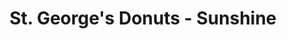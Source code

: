 ---
path: "/eats/st-georges-donuts-sunshine"
title: "St. George's Donuts - Sunshine"
image: "https://res.cloudinary.com/tpage99/image/upload/v1586830151/local417eats/local417eatslogo.png"
orderops: ["curbside", "takeout"]
category: "eats"
hours: "3am-2pm every day"
eatsType: "Donut Shop"
website: "https://www.stgeorgesdonuts.net/"
facebook: "https://www.facebook.com/stgeorgesdonuts"
address: "3628 E. Sunshine St, Springfield, MO 65809"
phone: "4178817515"
tags: ["donut shop", "donuts", "breakfast", "coffee"]
---